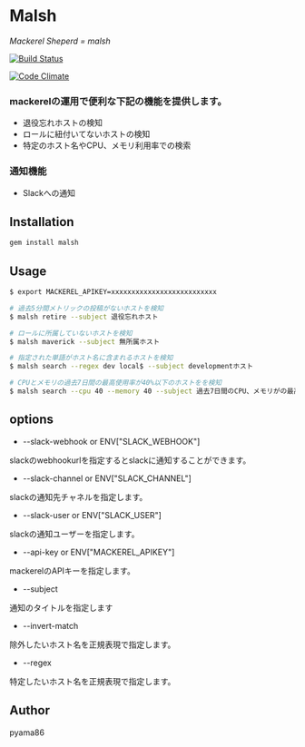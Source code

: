 # Malsh
*Mackerel Sheperd = malsh*

[![Build Status](https://travis-ci.org/pyama86/malsh.svg)](https://travis-ci.org/pyama86/malsh)

[![Code Climate](https://codeclimate.com/github/pyama86/sac/badges/gpa.svg)](https://codeclimate.com/github/pyama86/sac)


### mackerelの運用で便利な下記の機能を提供します。

* 退役忘れホストの検知
* ロールに紐付いてないホストの検知
* 特定のホスト名やCPU、メモリ利用率での検索

### 通知機能
* Slackへの通知

## Installation

```ruby
gem install malsh
```

## Usage

```sh
$ export MACKEREL_APIKEY=xxxxxxxxxxxxxxxxxxxxxxxxxx

# 過去5分間メトリックの投稿がないホストを検知
$ malsh retire --subject 退役忘れホスト

# ロールに所属していないホストを検知
$ malsh maverick --subject 無所属ホスト

# 指定された単語がホスト名に含まれるホストを検知
$ malsh search --regex dev local$ --subject developmentホスト

# CPUとメモリの過去7日間の最高使用率が40%以下のホストをを検知
$ malsh search --cpu 40 --memory 40 --subject 過去7日間のCPU、メモリがの最高使用率が40%以下
```

## options
* --slack-webhook or ENV["SLACK_WEBHOOK"]

slackのwebhookurlを指定するとslackに通知することができます。
* --slack-channel or ENV["SLACK_CHANNEL"]

slackの通知先チャネルを指定します。
* --slack-user or ENV["SLACK_USER"]

slackの通知ユーザーを指定します。
* --api-key or ENV["MACKEREL_APIKEY"]

mackerelのAPIキーを指定します。
* --subject

通知のタイトルを指定します
* --invert-match

除外したいホスト名を正規表現で指定します。

* --regex

特定したいホスト名を正規表現で指定します。

## Author
pyama86
